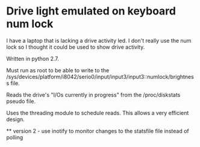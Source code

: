 <h1>Drive light emulated on keyboard num lock</h1>
I have a laptop that is lacking a drive activity led. I don't really use the num lock so I thought it could be used to show drive activity.

Written in python 2.7.

Must run as root to be able to write to the /sys/devices/platform/i8042/serio0/input/input3/input3::numlock/brightness file.

Reads the drive's "I/Os currently in progress" from the /proc/diskstats pseudo file.

Uses the threading module to schedule reads. This allows a very efficient design.

** version 2 - use inotify to monitor changes to the statsfile file instead of polling